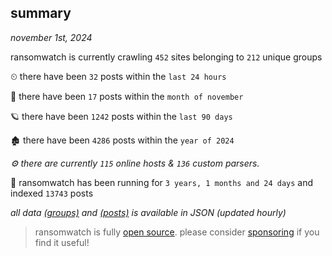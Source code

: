 
## summary
_november 1st, 2024_

ransomwatch is currently crawling `452` sites belonging to `212` unique groups

⏲ there have been `32` posts within the `last 24 hours`

🦈 there have been `17` posts within the `month of november`

🪐 there have been `1242` posts within the `last 90 days`

🏚 there have been `4286` posts within the `year of 2024`

_⚙️ there are currently `115` online hosts & `136` custom parsers._

🦕 ransomwatch has been running for `3 years, 1 months and 24 days` and indexed `13743` posts

_all data  [(groups)](http://ransomwhat.telemetry.ltd/groups) and [(posts)](http://ransomwhat.telemetry.ltd/posts) is available in JSON (updated hourly)_

> ransomwatch is fully [open source](https://github.com/joshhighet/ransomwatch#ransomwatch--). please consider [sponsoring](https://github.com/sponsors/joshhighet) if you find it useful!
